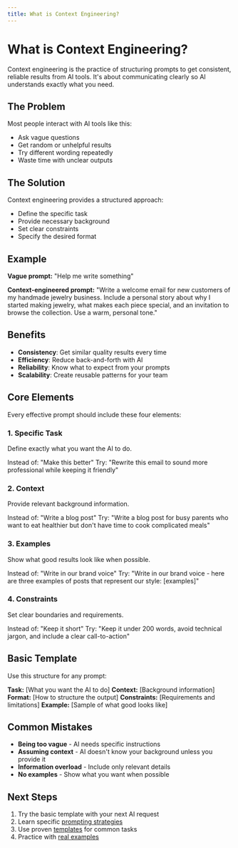 ```yaml
---
title: What is Context Engineering?
---
```


# What is Context Engineering?

Context engineering is the practice of structuring prompts to get consistent, reliable results from AI tools. It's about communicating clearly so AI understands exactly what you need.

## The Problem

Most people interact with AI tools like this:
- Ask vague questions
- Get random or unhelpful results
- Try different wording repeatedly
- Waste time with unclear outputs

## The Solution

Context engineering provides a structured approach:
- Define the specific task
- Provide necessary background
- Set clear constraints
- Specify the desired format

## Example

**Vague prompt:**
"Help me write something"

**Context-engineered prompt:**
"Write a welcome email for new customers of my handmade jewelry business. Include a personal story about why I started making jewelry, what makes each piece special, and an invitation to browse the collection. Use a warm, personal tone."

## Benefits

- **Consistency**: Get similar quality results every time
- **Efficiency**: Reduce back-and-forth with AI
- **Reliability**: Know what to expect from your prompts
- **Scalability**: Create reusable patterns for your team

## Core Elements

Every effective prompt should include these four elements:

### 1. **Specific Task**
Define exactly what you want the AI to do.

Instead of: "Make this better"
Try: "Rewrite this email to sound more professional while keeping it friendly"

### 2. **Context**
Provide relevant background information.

Instead of: "Write a blog post"
Try: "Write a blog post for busy parents who want to eat healthier but don't have time to cook complicated meals"

### 3. **Examples**
Show what good results look like when possible.

Instead of: "Write in our brand voice"
Try: "Write in our brand voice - here are three examples of posts that represent our style: [examples]"

### 4. **Constraints**
Set clear boundaries and requirements.

Instead of: "Keep it short"
Try: "Keep it under 200 words, avoid technical jargon, and include a clear call-to-action"

## Basic Template

Use this structure for any prompt:

**Task:** [What you want the AI to do]
**Context:** [Background information]
**Format:** [How to structure the output]
**Constraints:** [Requirements and limitations]
**Example:** [Sample of what good looks like]

## Common Mistakes

- **Being too vague** - AI needs specific instructions
- **Assuming context** - AI doesn't know your background unless you provide it
- **Information overload** - Include only relevant details
- **No examples** - Show what you want when possible

## Next Steps

1. Try the basic template with your next AI request
2. Learn specific [prompting strategies](/docs/prompting-strategies)
3. Use proven [templates](/docs/templates) for common tasks
4. Practice with [real examples](/docs/examples)